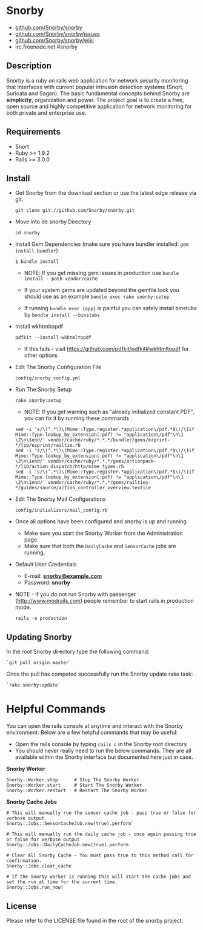 # Snorby

* [github.com/Snorby/snorby](http://github.com/Snorby/snorby/)
* [github.com/Snorby/snorby/issues](http://github.com/Snorby/snorby/issues)
* [github.com/Snorby/snorby/wiki](http://github.com/Snorby/snorby/wiki)
* irc.freenode.net #snorby

## Description

Snorby is a ruby on rails web application for network security monitoring that interfaces with current popular intrusion detection systems (Snort, Suricata and Sagan). The basic fundamental concepts behind Snorby are **simplicity**, organization and power. The project goal is to create a free, open source and highly competitive application for network monitoring for both private and enterprise use.

## Requirements

* Snort
* Ruby >= 1.9.2
* Rails >= 3.0.0

## Install

* Get Snorby from the download section or use the latest edge release via git.

	`git clone git://github.com/Snorby/snorby.git`

* Move into de snorby Directory

	`cd snorby`

* Install Gem Dependencies  (make sure you have bundler installed: `gem install bundler`)

	`$ bundle install`
	
	* NOTE: If you get missing gem issues in production use `bundle install --path vendor/cache`

	* If your system gems are updated beyond the gemfile.lock you should use as an example `bundle exec rake snorby:setup` 

	* If running `bundle exec {app}` is painful you can safely install binstubs by `bundle install --binstubs` 
	
* Install wkhtmltopdf

	`pdfkit --install-wkhtmltopdf`

	* If this fails - visit https://github.com/pdfkit/pdfkit#wkhtmltopdf for other options

* Edit The Snorby Configuration File

	`config/snorby_config.yml`

* Run The Snorby Setup

	`rake snorby:setup`
	
	* NOTE: If you get warning such as "already initialized constant PDF", you can fix it by running these commands :

	```
	sed -i 's/\(^.*\)\(Mime::Type.register.*application\/pdf.*$\)/\1if Mime::Type.lookup_by_extension(:pdf) != "application\/pdf"\n\1  \2\n\1end/' vendor/cache/ruby/*.*.*/bundler/gems/ezprint-*/lib/ezprint/railtie.rb
	sed -i 's/\(^.*\)\(Mime::Type.register.*application\/pdf.*$\)/\1if Mime::Type.lookup_by_extension(:pdf) != "application\/pdf"\n\1  \2\n\1end/' vendor/cache/ruby/*.*.*/gems/actionpack-*/lib/action_dispatch/http/mime_types.rb
	sed -i 's/\(^.*\)\(Mime::Type.register.*application\/pdf.*$\)/\1if Mime::Type.lookup_by_extension(:pdf) != "application\/pdf"\n\1  \2\n\1end/' vendor/cache/ruby/*.*.*/gems/railties-*/guides/source/action_controller_overview.textile
	```
	
* Edit The Snorby Mail Configurations

	`config/initializers/mail_config.rb`
	
* Once all options have been configured and snorby is up and running

	* Make sure you start the Snorby Worker from the Administration page.
	* Make sure that both the `DailyCache` and `SensorCache` jobs are running.
	
* Default User Credentials

	* E-mail: **snorby@example.com**
	* Password: **snorby**
	
* NOTE - If you do not run Snorby with passenger (http://www.modrails.com) people remember to start rails in production mode.

	`rails -e production`
	
## Updating Snorby

In the root Snorby directory type the following command:

	`git pull origin master`
	
Once the pull has competed successfully run the Snorby update rake task:

	`rake snorby:update`
	
# Helpful Commands

You can open the rails console at anytime and interact with the Snorby environment. Below are a few helpful commands that may be useful:

 * Open the rails console by typing `rails c` in the Snorby root directory
 * You should never really need to run the below commands. They are all available within the
	Snorby interface but documented here just in case.

**Snorby Worker**

	Snorby::Worker.stop      # Stop The Snorby Worker
	Snorby::Worker.start     # Start The Snorby Worker
	Snorby::Worker.restart   # Restart The Snorby Worker

**Snorby Cache Jobs**
	
	# This will manually run the sensor cache job - pass true or false for verbose output
	Snorby::Jobs::SensorCacheJob.new(true).perform`

	# This will manually run the daily cache job - once again passing true or false for verbose output
	Snorby::Jobs::DailyCacheJob.new(true).perform

	# Clear All Snorby Cache - You must pass true to this method call for confirmation.
	Snorby::Jobs.clear_cache

	# If the Snorby worker is running this will start the cache jobs and set the run_at time for the current time.
	Snorby::Jobs.run_now!

## License

Please refer to the LICENSE file found in the root of the snorby project.


